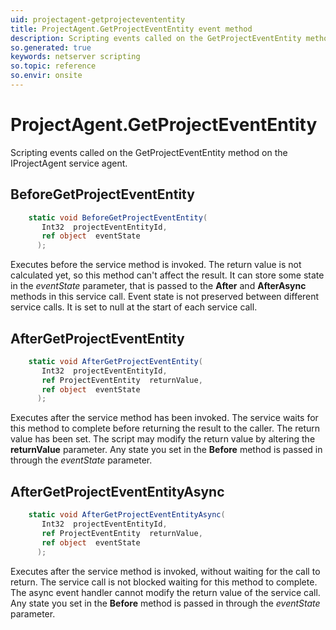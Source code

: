 ```yaml
---
uid: projectagent-getprojectevententity
title: ProjectAgent.GetProjectEventEntity event method
description: Scripting events called on the GetProjectEventEntity method on the ProjectAgent service agent.
so.generated: true
keywords: netserver scripting
so.topic: reference
so.envir: onsite
---
```

# ProjectAgent.GetProjectEventEntity

Scripting events called on the <see cref='M:IProjectAgent.GetProjectEventEntity'>GetProjectEventEntity</see> method on the <see cref='IProjectAgent'>IProjectAgent</see>  service agent.

## BeforeGetProjectEventEntity
```cs
    static void BeforeGetProjectEventEntity(
       Int32  projectEventEntityId,
       ref object  eventState
      );
```
Executes before the service method is invoked.
The return value is not calculated yet, so this method can't affect the result.
It can store some state in the *eventState* parameter, that is passed to the **After** and **AfterAsync** methods in this service call.
Event state is not preserved between different service calls. It is set to null at the start of each service call.
## AfterGetProjectEventEntity
```cs
    static void AfterGetProjectEventEntity(
       Int32  projectEventEntityId,
       ref ProjectEventEntity  returnValue,
       ref object  eventState
      );
```
Executes after the service method has been invoked. The service waits for this method to complete before returning the result to the caller.
The return value has been set. The script may modify the return value by altering the **returnValue** parameter.
Any state you set in the **Before** method is passed in through the *eventState* parameter.
## AfterGetProjectEventEntityAsync
```cs
    static void AfterGetProjectEventEntityAsync(
       Int32  projectEventEntityId,
       ref ProjectEventEntity  returnValue,
       ref object  eventState
      );
```
Executes after the service method is invoked, without waiting for the call to return.
The service call is not blocked waiting for this method to complete.
The async event handler cannot modify the return value of the service call.
Any state you set in the **Before** method is passed in through the *eventState* parameter.

